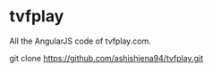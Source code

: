 # tvfplay
All the AngularJS code of tvfplay.com.

git clone https://github.com/ashishjena94/tvfplay.git
